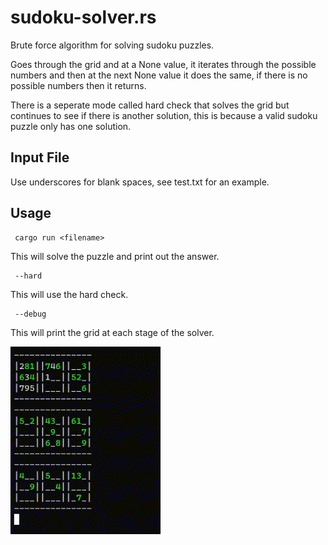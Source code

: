 # sudoku-solver.rs
Brute force algorithm for solving sudoku puzzles.

Goes through the grid and at a None value, it iterates through the possible numbers and then at the next None value it does the same,
if there is no possible numbers then it returns.

There is a seperate mode called hard check that solves the grid but continues to see if there is another solution, this is because a valid sudoku puzzle only has one solution. 

## Input File
Use underscores for blank spaces, see test.txt for an example.

## Usage
     cargo run <filename> 
This will solve the puzzle and print out the answer.

     --hard
This will use the hard check.

     --debug
This will print the grid at each stage of the solver.

![Alt Text](images/sudoku-debug.gif)
